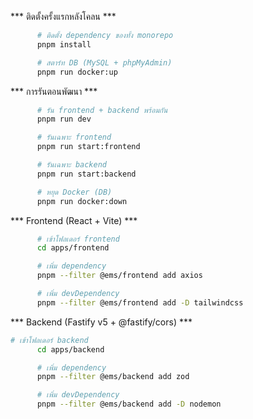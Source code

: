 *** ติดตั้งครั้งแรกหลังโคลน ***
```bash
      # ติดตั้ง dependency ของทั้ง monorepo
      pnpm install

      # สตาร์ท DB (MySQL + phpMyAdmin)
      pnpm run docker:up
```
*** การรันตอนพัฒนา ***
```bash
      # รัน frontend + backend พร้อมกัน
      pnpm run dev

      # รันเฉพาะ frontend
      pnpm run start:frontend

      # รันเฉพาะ backend
      pnpm run start:backend

      # หยุด Docker (DB)
      pnpm run docker:down
```
*** Frontend (React + Vite) ***
```bash
      # เข้าโฟลเดอร์ frontend
      cd apps/frontend

      # เพิ่ม dependency
      pnpm --filter @ems/frontend add axios

      # เพิ่ม devDependency
      pnpm --filter @ems/frontend add -D tailwindcss
```
*** Backend (Fastify v5 + @fastify/cors) ***
```bash
# เข้าโฟลเดอร์ backend
      cd apps/backend

      # เพิ่ม dependency
      pnpm --filter @ems/backend add zod

      # เพิ่ม devDependency
      pnpm --filter @ems/backend add -D nodemon
```
